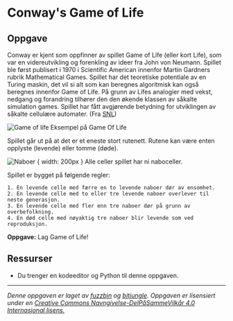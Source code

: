 # Conway's Game of Life

## Oppgave

Conway er kjent som oppfinner av spillet Game of Life (eller kort Life), som var en videreutvikling og forenkling av ideer fra John von Neumann. Spillet ble først publisert i 1970 i Scientific American innenfor Martin Gardners rubrik Mathematical Games. Spillet har det teoretiske potentiale av en Turing maskin, det vil si alt som kan beregnes algoritmisk kan også beregnes innenfor Game of Life. På grunn av Lifes analogier med vekst, nedgang og forandring tilhører den den økende klassen av såkalte simulation games. Spillet har fått avgjørende betydning for utviklingen av såkalte cellulære automater. (Fra [SNL](https://snl.no/John_Horton_Conway))

![Game of life](./img/Gospers_glider_gun.gif)
Eksempel på Game Of Life

Spillet går ut på at det er et eneste stort rutenett. Rutene kan være enten opplyste (levende) eller tomme (døde).

![Naboer](./img/naboer.png) { width: 200px }
Alle celler spillet har ni naboceller.

Spillet er bygget på følgende regler:

    1. En levende celle med færre en to levende naboer dør av ensomhet.
    2. En levende celle med to eller tre levende naboer overlever til neste generasjon.
    3. En levende celle med fler enn tre naboer dør på grunn av overbefolkning.
    4. En død celle med nøyaktig tre naboer blir levende som ved reproduksjon.


**Oppgave:** Lag Game of Life!

## Ressurser

* Du trenger en kodeeditor og Python til denne oppgaven.


---

_Denne oppgaven er laget av [fuzzbin](https://github.com/fuzzbin) og [bitjungle](https://github.com/bitjungle). Oppgaven er lisensiert under en [Creative Commons Navngivelse-DelPåSammeVilkår 4.0 Internasjonal lisens.](http://creativecommons.org/licenses/by-sa/4.0/)_
